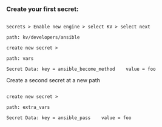 ### Create your first secret:

```

Secrets > Enable new engine > select KV > select next

path: kv/developers/ansible

create new secret > 

path: vars

Secret Data: key = ansible_become_method    value = foo

```


Create a second secret at a new path

```

create new secret > 

path: extra_vars

Secret Data: key = ansible_pass    value = foo

```
